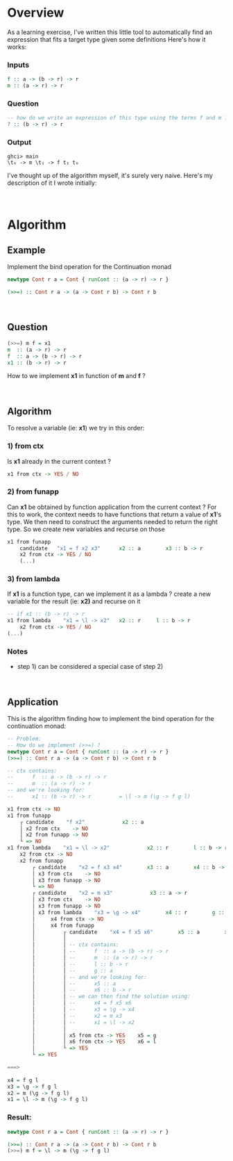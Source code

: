 # Overview

As a learning exercise, I've written this little tool to automatically find an expression that fits a target type given some definitions
Here's how it works:

### Inputs
```hs
f :: a -> (b -> r) -> r
m :: (a -> r) -> r
```
### Question
```hs
-- how do we write an expression of this type using the terms f and m ?
? :: (b -> r) -> r
```
### Output
```
ghci> main
\t₀ -> m \t₁ -> f t₁ t₀
```

I've thought up of the algorithm myself, it's surely very naive. Here's my description of it I wrote initially:

&nbsp;

# Algorithm

## Example
Implement the bind operation for the Continuation monad

```hs
newtype Cont r a = Cont { runCont :: (a -> r) -> r }

(>>=) :: Cont r a -> (a -> Cont r b) -> Cont r b
```

&nbsp;

## Question
```hs
(>>=) m f = x1
m  :: (a -> r) -> r
f  :: a -> (b -> r) -> r
x1 :: (b -> r) -> r
```
How to we implement **x1** in function of **m** and **f** ?

&nbsp;

## Algorithm

To resolve a variable (ie: **x1**) we try in this order:

### 1) **from ctx**
Is **x1** already in the current context ?
```hs
x1 from ctx -> YES / NO
```

### 2) **from funapp**
Can **x1** be obtained by function application from the current context ?
For this to work, the context needs to have functions that return a value of **x1**'s type. We then need to construct the arguments needed to return the right type. So we create new variables and recurse on those
```hs
x1 from funapp
    candidate   "x1 = f x2 x3"      x2 :: a        x3 :: b -> r
    x2 from ctx -> YES / NO
    (...)
```
  
### 3) **from lambda**
If **x1** is a function type, can we implement it as a lambda ?
create a new variable for the result (ie: **x2)** and recurse on it
```hs
-- if x1 :: (b -> r) -> r
x1 from lambda    "x1 = \l -> x2"   x2 :: r     l :: b -> r
    x2 from ctx -> YES / NO
(...)
```

### Notes
- step 1) can be considered a special case of step 2)

&nbsp;

## Application
This is the algorithm finding how to implement the bind operation for the continuation monad:
```hs
-- Problem:
-- How do we implement (>>=) ?
newtype Cont r a = Cont { runCont :: (a -> r) -> r }
(>>=) :: Cont r a -> (a -> Cont r b) -> Cont r b

-- ctx contains:
--      f  :: a -> (b -> r) -> r
--      m  :: (a -> r) -> r
-- and we're looking for:
--      x1 :: (b -> r) -> r         = \l -> m (\g -> f g l)

x1 from ctx -> NO
x1 from funapp
    ┌ candidate    "f x2"            x2 :: a
    │ x2 from ctx    -> NO
    │ x2 from funapp -> NO
    └ => NO
x1 from lambda    "x1 = \l -> x2"            x2 :: r        l :: b -> r
    x2 from ctx -> NO
    x2 from funapp
        ┌ candidate    "x2 = f x3 x4"        x3 :: a        x4 :: b -> r
        │ x3 from ctx    -> NO
        │ x3 from funapp -> NO
        └ => NO
        ┌ candidate    "x2 = m x3"            x3 :: a -> r
        │ x3 from ctx    -> NO
        │ x3 from funapp -> NO
        │ x3 from lambda    "x3 = \g -> x4"        x4 :: r        g :: a
        │     x4 from ctx -> NO
        │     x4 from funapp
        │         ┌ candidate    "x4 = f x5 x6"        x5 :: a        x6 :: b -> r
        │         │
        │         │ -- ctx contains:
        │         │ --      f  :: a -> (b -> r) -> r
        │         │ --      m  :: (a -> r) -> r
        │         │ --      l :: b -> r
        │         │ --      g :: a
        │         │ -- and we're looking for:
        │         │ --      x5 :: a
        │         │ --      x6 :: b -> r
        │         │ -- we can then find the solution using:
        │         │ --      x4 = f x5 x6
        │         │ --      x3 = \g -> x4
        │         │ --      x2 = m x3
        │         │ --      x1 = \l -> x2
        │         │
        │         │ x5 from ctx -> YES    x5 = g
        │         │ x6 from ctx -> YES    x6 = l
        │         └ => YES
        └ => YES

===>
                    
x4 = f g l
x3 = \g -> f g l
x2 = m (\g -> f g l)
x1 = \l -> m (\g -> f g l)
```

### Result:
```hs
newtype Cont r a = Cont { runCont :: (a -> r) -> r }

(>>=) :: Cont r a -> (a -> Cont r b) -> Cont r b
(>>=) m f = \l -> m (\g -> f g l)
```
